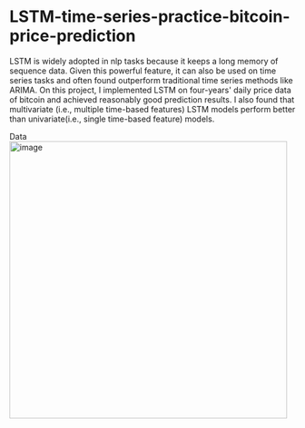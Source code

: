 # LSTM-time-series-practice-bitcoin-price-prediction

LSTM is widely adopted in nlp tasks because it keeps a long memory of sequence data. Given this powerful feature, it can also be used on time series tasks and often found outperform traditional time series methods like ARIMA. On this project, I implemented LSTM on four-years' daily price data of bitcoin and achieved reasonably good prediction results. I also found that multivariate (i.e., multiple time-based features) LSTM models perform better than univariate(i.e., single time-based feature) models. 

Data\
<img width="489" alt="image" src="https://user-images.githubusercontent.com/10263993/212406620-4580ea34-51f4-464c-af70-4efd236b815d.png">

